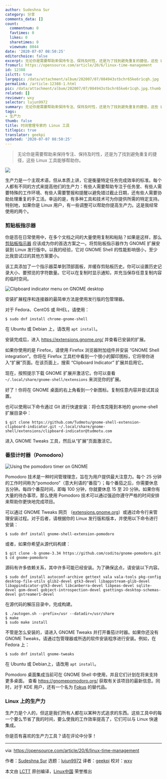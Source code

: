 ```yaml
---
author: Sudeshna Sur
category: 分享
comments_data: []
count:
  commentnum: 0
  favtimes: 0
  likes: 0
  sharetimes: 0
  viewnum: 8044
date: '2020-07-07 08:50:25'
editorchoice: false
excerpt: 无论你是需要帮助来保持专注、保持及时性，还是为了找到避免重复的捷径，这些 Linux 工具能够帮助你。
fromurl: https://opensource.com/article/20/6/linux-time-management
id: 12388
islctt: true
largepic: /data/attachment/album/202007/07/084943stbchr65ke6r1cqh.jpg
permalink: /article-12388-1.html
pic: /data/attachment/album/202007/07/084943stbchr65ke6r1cqh.jpg.thumb.jpg
related: []
reviewer: wxy
selector: lujun9972
summary: 无论你是需要帮助来保持专注、保持及时性，还是为了找到避免重复的捷径，这些 Linux 工具能够帮助你。
tags:
- 生产力
thumb: false
title: 时间管理专家的 Linux 工具
titlepic: true
translator: geekpi
updated: '2020-07-07 08:50:25'
---
```



> 
> 无论你是需要帮助来保持专注、保持及时性，还是为了找到避免重复的捷径，这些 Linux 工具能够帮助你。
> 
> 
> 


![](/data/attachment/album/202007/07/084943stbchr65ke6r1cqh.jpg)


生产力是一个主观术语，但从本质上讲，它是衡量特定任务完成效率的标准。每个人都有不同的方式来提高他们的生产力：有些人需要帮助专注于任务里、有些人需要特殊的工作环境、有些人需要警报和提醒以避免错过截止日期，还有些人需要协助处理重复的手工活。幸运的是，有多种工具和技术可为你提供所需的特定支持。特别地，如果你是 Linux 用户，有一些调整可以帮助你提高生产力。这是我经常使用的两个。


### 剪贴板指示器


你是否在日常使用中，在多个文档之间的大量使用复制和粘贴？如果是这样，那么 [剪贴板指示器](https://extensions.gnome.org/extension/779/clipboard-indicator/) 应该成为你的首选方案之一。将剪贴板指示器作为 GNOME 扩展安装到 Linux 发行版中。以我的经验，它对 GNOME Shell 的性能影响很小，至少比我尝试过的其他方案要小。


该工具添加了一个指示器菜单到顶部面板，并缓存剪贴板历史。你可以设置历史记录大小、要预览的字符数量。它可以在复制时显示通知，并充当保存任意复制内容的临时空间。


![Clipboard indicator menu on GNOME desktop](/data/attachment/album/202007/07/085029q1x2izmr5032u30z.png "Clipboard indicator menu on GNOME desktop")


安装扩展程序和连接器的最简单方法是使用发行版的包管理器。


对于 Fedora、CentOS 或 RHEL，请使用：



```
$ sudo dnf install chrome-gnome-shell

```

在 Ubuntu 或 Debian 上，请改用 `apt install`。


安装完成后，进入 <https://extensions.gnome.org/> 并查看已安装的扩展。


如果你使用的是 Firefox，请使用 Firefox 浏览器附加组件并安装 “GNOME Shell integration”。你将在 Firefox 工具栏中看到一个很小的脚印图标，它将带你进入“扩展”页面。在该页面上，搜索 “Clipboard Indicator” 扩展并启用它。


现在，按照提示下载 GNOME 扩展并激活它。你可以查看 `~/.local/share/gnome-shell/extensions` 来浏览你的扩展。


好了！你将在 GNOME 桌面的右上角看到一个新图标。复制任意内容并尝试其设置。


也可以使用以下命令通过 Git 进行快速安装：将仓库克隆到本地的 gnome-shell 扩展目录中：



```
$ git clone https://github.com/Tudmotu/gnome-shell-extension-clipboard-indicator.git ~/.local/share/gnome-shell/extensions/clipboard-indicator@tudmotu.com

```

进入 GNOME Tweaks 工具，然后从“扩展”页面激活它。


### 番茄计时器（Pomodoro）


![Using the pomodoro timer on GNOME](/data/attachment/album/202007/07/085034hz04zne14pz1zn98.png "Using the pomodoro timer on GNOME")


Pomodoro 技术是一种时间管理理念，旨在为用户提供最大注意力。每个 25 分钟的工作时间称为“pomodoro”（意大利语的“番茄”）；每个番茄之后，你需要休息五分钟。每四个番茄时间，即每 100 分钟，你就要休息 15 至 20 分钟。如果你有大量的待办事项，那么使用 Pomodoro 技术可以通过强迫你遵守严格的时间安排来帮助你更快地完成项目。


可以通过 GNOME Tweaks 网页 （[extensions.gnome.org](http://extensions.gnome.org)）或通过命令行来管理安装过程。对于后者，请根据你的 Linux 发行版和版本，并使用以下命令进行安装：



```
$ sudo dnf install gnome-shell-extension-pomodoro

```

或者，如果你希望从源代码构建：



```
$ git clone -b gnome-3.34 https://github.com/codito/gnome-pomodoro.git
$ cd gnome-pomodoro

```

源码有许多依赖关系，其中许多可能已经安装。为了确保这点，请安装以下内容。



```
$ sudo dnf install autoconf-archive gettext vala vala-tools pkg-config desktop-file-utils glib2-devel gtk3-devel libappstream-glib-devel libappindicator-gtk3-devel libcanberra-devel libpeas-devel sqlite-devel gom-devel gobject-introspection-devel gsettings-desktop-schemas-devel gstreamer1-devel

```

在源代码的解压目录中，完成构建。



```
$ ./autogen.sh --prefix=/usr --datadir=/usr/share 
$ make 
$ sudo make install 

```

不管是怎么安装的，请进入 GNOME Tweaks 并打开番茄计时器。如果你还没有 GNOME Tweaks，请通过包管理器或所选的软件安装程序进行安装。例如，在 Fedora 上：



```
$ sudo dnf install gnome-tweaks

```

在 Ubuntu 或 Debian上，请改用 `apt install`。


Pomodoro 桌面集成当前可在 GNOME Shell 中使用，并且它们计划在将来支持更多桌面。 查看 <https://gnomepomodoro.org/> 获取有关该项目的最新信息。同时，对于 KDE 用户，还有一个名为 [Fokus](https://store.kde.org/p/1308861/) 的替代品。


### Linux 上的生产力


生产力是个人的，但这是我们所有人都在以某种方式追求的东西。这些工具中的每一个要么节省了我的时间，要么使我的工作效率提高了，它们可以与 Linux 快速集成。


你是否有喜欢的生产力工具？请在评论中分享！




---


via: <https://opensource.com/article/20/6/linux-time-management>


作者：[Sudeshna Sur](https://opensource.com/users/sudeshna-sur) 选题：[lujun9972](https://github.com/lujun9972) 译者：[geekpi](https://github.com/geekpi) 校对：[wxy](https://github.com/wxy)


本文由 [LCTT](https://github.com/LCTT/TranslateProject) 原创编译，[Linux中国](https://linux.cn/) 荣誉推出
